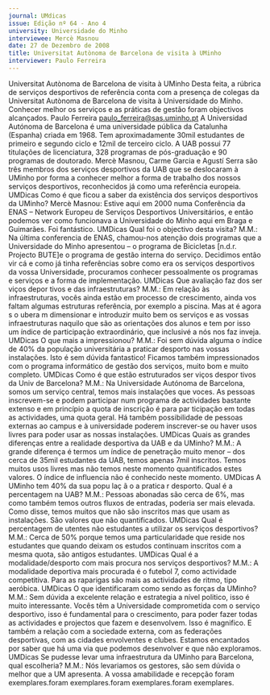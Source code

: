 ```yaml
---
journal: UMdicas
issue: Edição nº 64 - Ano 4
university: Universidade do Minho
interviewee: Mercè Masnou
date: 27 de Dezembro de 2008
title: Universitat Autònoma de Barcelona de visita à UMinho
interviewer: Paulo Ferreira
---
```


Universitat Autònoma de Barcelona de visita à UMinho
Desta feita, a rúbrica de serviços desportivos de referência conta
com a presença de colegas da Universitat Autònoma de
Barcelona de visita à Universidade do Minho. Conhecer melhor os
serviços e as práticas de gestão foram objectivos alcançados.
Paulo Ferreira
paulo_ferreira@sas.uminho.pt
A Universidad Autónoma de
Barcelona é uma universidade
pública da Catalunha (Espanha)
criada em 1968.
Tem aproximadamente 30mil
estudantes de primeiro e
segundo ciclo e 12mil de terceiro
ciclo. A UAB possui 77 titulações
de licenciatura, 328 programas
de pós-graduação e 90
programas de doutorado.
Mercè Masnou, Carme Garcia e
Agustí Serra são três membros
dos serviços desportivos da UAB
que se deslocaram à UMinho por
forma a conhecer melhor a forma
de trabalho dos nossos serviços
desportivos, reconhecidos já
como uma referência europeia.
UMDicas Como é que ficou a
saber da existência dos serviços
desportivos da UMinho?
Mercè Masnou: Estive aqui em
2000 numa Conferência da ENAS
– Network Europeu de Serviços
Desportivos Universitários, e
então podemos ver como
funcionava a Universidade do
Minho aqui em Braga e
Guimarães. Foi fantástico.
UMDicas Qual foi o objectivo
desta visita?
M.M.: Na última conferencia de
ENAS, chamou-nos atenção dois
programas que a Universidade do
Minho apresentou – o programa
de Bicicletas [n.d.r. Projecto
BUTE]e o programa de gestão
interna do serviço. Decidimos
então vir cá e como já tinha
referências sobre como era os
serviços desportivos da vossa
Universidade, procuramos
conhecer pessoalmente os
programas e serviços e a forma
de implementação.
UMDicas Que avaliação faz dos
ser viços depor tivos e das
infraestruturas?
M.M.: Em relação às
infraestruturas, vocês ainda
estão em processo de
crescimento, ainda vos faltam
algumas estruturas referência,
por exemplo a piscina.
Mas at é agora s o ubera m
dimensionar e introduzir muito
bem os serviços e as vossas
infraestruturas naquilo que são
as orientações dos alunos e tem
por isso um índice de
participação extraordinário, que
inclusivé a nós nos faz inveja.
UMDicas O que mais a
impressionou?
M.M.: Foi sem dúvida alguma o
índice de 40% da população
universitária a praticar desporto
nas vossas instalações. Isto é
sem dúvida fantastico! Ficamos
também impressionados com o
programa informático de gestão
dos serviços, muito bom e muito
completo.
UMDicas Como é que estão
estruturados ser viços
despor tivos da Univ de
Barcelona?
M.M.: Na Universidade Autónoma
de Barcelona, somos um serviço
central, temos mais instalações
que voces. As pessoas
inscrevem-se e podem participar
num programa de actividades
bastante extenso e em princípio a
quota de inscrição é para
par ticipação em todas as
actividades, uma quota geral.
Há também possibilidade de
pessoas externas ao campus e à
universidade poderem inscrever-se ou haver usos livres para poder
usar as nossas instalações.
UMDicas Quais as grandes
diferenças entre a realidade
desportiva da UAB e da UMinho?
M.M.: A grande diferença é termos
um índice de penetração muito
menor – dos cerca de 35mil
estudantes da UAB, temos
apenas 7mil inscritos. Temos
muitos usos livres mas não
temos neste momento
quantificados estes valores. O
índice de influencia não é
conhecido neste momento.
UMDicas A UMinho tem 40% da
sua popu laç ã o a pratica r
desporto. Qual é a percentagem
na UAB?
M.M.: Pessoas abonadas são
cerca de 6%, mas como também
temos outros fluxos de entradas,
poderia ser mais elevada. Como
disse, temos muitos que não são
inscritos mas que usam as
instalações. São valores que não
quantificados.
UMDicas Qual é percentagem de
utentes não estudantes a utilizar
os serviços desportivos?
M.M.: Cerca de 50% porque temos
uma particularidade que reside
nos estudantes que quando
deixam os estudos continuam
inscritos com a mesma quota,
são antigos estudantes.
UMDicas Qual é a
modalidade/desporto com mais
procura nos serviços
desportivos?
M.M.: A modalidade deportiva
mais procurada é o futebol 7,
como actividade competitiva.
Para as raparigas são mais as
actividades de ritmo, tipo
aeróbica.
UMDicas O que identificaram
como sendo as forças da
UMinho?
M.M.: Sem dúvida a excelente
relação e estrategia a nível
politico, isso é muito
interessante. Vocês têm a
Universidade comprometida com
o serviço desportivo, isso é
fundamental para o crescimento,
para poder fazer todas as
actividades e projectos que
fazem e desenvolvem. Isso é
magnifico.
E também a relação com a
sociedade externa, com as
federações desportivas, com as
cidades envolventes e clubes.
Estamos encantados por saber
que há uma via que podemos
desenvolver e que não
exploramos.
UMDicas Se pudesse levar uma
infraestrutura da UMinho para
Barcelona, qual escolheria?
M.M.: Nós levariamos os
gestores, são sem dúvida o
melhor que a UM apresenta. A
vossa amabilidade e recepção
foram exemplares.foram exemplares.foram exemplares.foram exemplares.